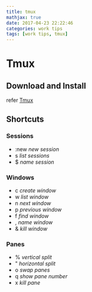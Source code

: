 ```yaml
---
title: tmux
mathjax: true
date: 2017-04-23 22:22:46
categories: work tips
tags: [work tips, tmux]
---
```

# Tmux
## Download and Install
refer
[Tmux](https://tmux.github.io)
## Shortcuts
### Sessions
* :new _new session_
* s _list sessions_
* $ _name session_

### Windows 
* c _create window_
* w _list window_
* n _next window_
* p _previous window_
* f _find window_
* , _name window_
* & _kill window_

### Panes
* % _vertical split_
* " _horizontal split_
* o _swap panes_
* q _show pane number_
* x _kill pane_
